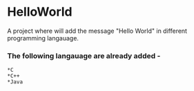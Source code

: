 # HelloWorld

A project where will add the message "Hello World" in different programming langauage.

### The following langauage are already added -
	*C
	*C++
	*Java